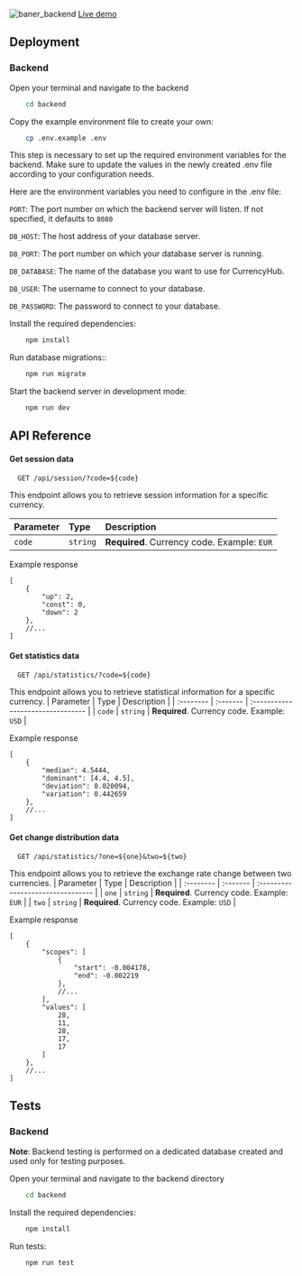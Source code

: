 ![baner_backend](https://github.com/DudzinskiR/CurrencyHub/assets/130515506/a6a87bc6-4819-4c15-93b1-d253f292dfdd)
[Live demo](https://currencyhub.vercel.app)

## Deployment

### Backend

Open your terminal and navigate to the backend

```bash
    cd backend
```

Copy the example environment file to create your own:

```bash
    cp .env.example .env
```

This step is necessary to set up the required environment variables for the backend. Make sure to update the values in the newly created .env file according to your configuration needs.

Here are the environment variables you need to configure in the .env file:

`PORT`: The port number on which the backend server will listen. If not specified, it defaults to `8080`

`DB_HOST`: The host address of your database server.

`DB_PORT`: The port number on which your database server is running.

`DB_DATABASE`: The name of the database you want to use for CurrencyHub.

`DB_USER`: The username to connect to your database.

`DB_PASSWORD`: The password to connect to your database.

Install the required dependencies:

```bash
    npm install
```

Run database migrations::

```bash
    npm run migrate
```

Start the backend server in development mode:

```bash
    npm run dev
```

## API Reference

#### Get session data

```
  GET /api/session/?code=${code}
```

This endpoint allows you to retrieve session information for a specific currency.

| Parameter | Type     | Description                                 |
| :-------- | :------- | :------------------------------------------ |
| `code`    | `string` | **Required**. Currency code. Example: `EUR` |

Example response

```
[
    {
        "up": 2,
        "const": 0,
        "down": 2
    },
    //...
]
```

#### Get statistics data

```
  GET /api/statistics/?code=${code}
```

This endpoint allows you to retrieve statistical information for a specific currency.
| Parameter | Type | Description |
| :-------- | :------- | :-------------------------------- |
| `code` | `string` | **Required**. Currency code. Example: `USD` |

Example response

```
[
    {
        "median": 4.5444,
        "dominant": [4.4, 4.5],
        "deviation": 0.020094,
        "variation": 0.442659
    },
    //...
]
```

#### Get change distribution data

```
  GET /api/statistics/?one=${one}&two=${two}
```

This endpoint allows you to retrieve the exchange rate change between two currencies.
| Parameter | Type | Description |
| :-------- | :------- | :-------------------------------- |
| `one` | `string` | **Required**. Currency code. Example: `EUR` |
| `two` | `string` | **Required**. Currency code. Example: `USD` |

Example response

```
[
    {
        "scopes": [
            {
                "start": -0.004178,
                "end": -0.002219
            },
            //...
        ],
        "values": [
            28,
            11,
            28,
            17,
            17
        ]
    },
    //...
]
```

## Tests

### Backend

**Note**: Backend testing is performed on a dedicated database created and used only for testing purposes.

Open your terminal and navigate to the backend directory

```bash
    cd backend
```

Install the required dependencies:

```bash
    npm install
```

Run tests:

```bash
    npm run test
```
